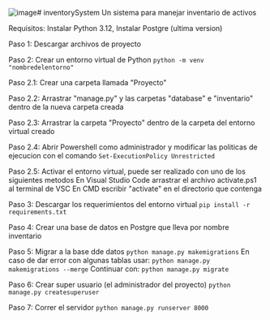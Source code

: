 ![image](https://github.com/dbloodmoon/inventorySystem/assets/70828221/17b4ace0-51f3-427f-aee5-a493f32ce139)# inventorySystem
Un sistema para manejar inventario de activos 

Requisitos: Instalar Python 3.12, Instalar Postgre (ultima version)

Paso 1: Descargar archivos de proyecto

Paso 2: Crear un entorno virtual de Python
	`python -m venv "nombredelentorno"`

Paso 2.1: Crear una carpeta llamada "Proyecto"

Paso 2.2: Arrastrar "manage.py" y las carpetas "database" e "inventario" dentro de la nueva carpeta creada

Paso 2.3: Arrastrar la carpeta "Proyecto" dentro de la carpeta del entorno virtual creado

Paso 2.4: Abrir Powershell como administrador y modificar las politicas de ejecucion con el comando	
	`Set-ExecutionPolicy Unrestricted`

Paso 2.5: Activar el entorno virtual, puede ser realizado con uno de los siguientes metodos
	En Visual Studio Code arrastrar el archivo activate.ps1 al terminal de VSC
	En CMD escribir "activate" en el directorio que contenga 

Paso 3: Descargar los requerimientos del entorno virtual
	`pip install -r requirements.txt`

Paso 4: Crear una base de datos en Postgre que lleva por nombre inventario 

Paso 5: Migrar a la base dde datos
	`python manage.py makemigrations`
 	En caso de dar error con algunas tablas usar:
	`python manage.py makemigrations --merge`
 	Continuar con:
	`python manage.py migrate`

Paso 6: Crear super usuario (el administrador del proyecto)
	`python manage.py createsuperuser`

Paso 7: Correr el servidor
	`python manage.py runserver 8000`
